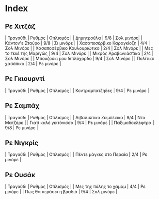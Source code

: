 # Index

## Ρε Χιτζάζ

| Τραγούδι   | Ρυθμός | Οπλισμός  | 
| Δημητρούλα | 9/8    | Σολ μινόρε|
| Κάντον'ε Σταύρο | 9/8 | Σι μινόρε |
| Χασαποσέρβικο Καραγκίοζη | 4/4 | Σολ Μινόρε |
| Χασαποσέρβικο Κουλουριώτικο | 2/4 | Σολ Μινόρε |
| Μες το τεκέ της Μαριγώς | 9/4 | Σολ Μινόρε |
| Μικρός Αραβωνιάστικα | 2/4 | Σολ Μινόρε |
| Μπουζούκι μου διπλόχορδο | 9/4 | Σολ Μινόρε |
| Πολίτικο χασάπικο | 2/4 | Ρε μινόρε |


## Ρε Γκιουρντί

| Τραγούδι   | Ρυθμός | Οπλισμός  |
| Κοντραμπατζήδες | 9/4 | Ρε μινόρε |

## Ρε Σαμπάχ

| Τραγούδι   | Ρυθμός | Οπλισμός  | 
| Αιβαλιώτικο Ζειμπέκικο | 9/4 | Ντο Ματζόρε |
| Γιατί καλέ γειτόνισσα | 9/4 | Ρε μινόρε |
| Παξιμαδοκλέφτρα | 9/8 | Ρε μινόρε |

## Ρε Νιγκρίς

| Τραγούδι   | Ρυθμός | Οπλισμός  | 
| Πέντε μάγκες στο Περαία | 2/4 | Ρε μινόρε |


## Ρε Ουσάκ

| Τραγούδι   | Ρυθμός | Οπλισμός  | 
| Μες της πόλης το χαμάμ | 4/4 | Ρε μινόρε |
| Πως θα περάσει η βραδιά | 9/4 | Σολ μινόρε |
